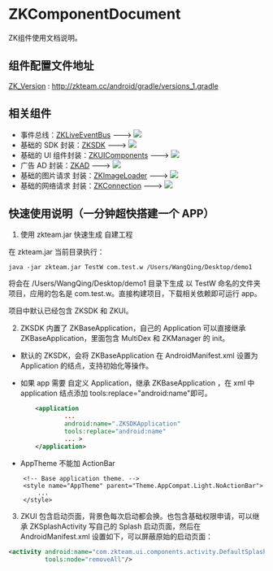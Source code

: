# ZKComponentDocument
ZK组件使用文档说明。

## 组件配置文件地址

[ZK_Version](http://zkteam.cc/android/gradle/versions_1.gradle) : http://zkteam.cc/android/gradle/versions_1.gradle



## 相关组件

- 事件总线：[ZKLiveEventBus](https://github.com/ZhuoKeTeam/ZKLiveEventBus) ---> [![](https://jitpack.io/v/ZhuoKeTeam/ZKLiveEventBus.svg)](https://jitpack.io/#ZhuoKeTeam/ZKLiveEventBus)
- 基础的 SDK 封装：[ZKSDK](https://github.com/ZhuoKeTeam/ZKSDK) ---> [![](https://jitpack.io/v/ZhuoKeTeam/ZKSDK.svg)](https://jitpack.io/#ZhuoKeTeam/ZKSDK)
- 基础的 UI 组件封装：[ZKUIComponents](https://github.com/ZhuoKeTeam/ZKUIComponents) ---> [![](https://jitpack.io/v/ZhuoKeTeam/ZKUIComponents.svg)](https://jitpack.io/#ZhuoKeTeam/ZKUIComponents)
- 广告 AD 封装：[ZKAD](https://github.com/ZhuoKeTeam/ZKAD) ---> [![](https://jitpack.io/v/ZhuoKeTeam/ZKAD.svg)](https://jitpack.io/#ZhuoKeTeam/ZKAD)
- 基础的图片请求 封装：[ZKImageLoader](https://github.com/ZhuoKeTeam/ZKImageLoader) ---> [![](https://jitpack.io/v/ZhuoKeTeam/ZKImageLoader.svg)](https://jitpack.io/#ZhuoKeTeam/ZKImageLoader)
- 基础的网络请求 封装：[ZKConnection](https://github.com/ZhuoKeTeam/ZKConnection) ---> [![](https://jitpack.io/v/ZhuoKeTeam/ZKConnection.svg)](https://jitpack.io/#ZhuoKeTeam/ZKConnection)


## 快速使用说明（一分钟超快搭建一个 APP）

1. 使用 zkteam.jar 快速生成 自建工程

在 zkteam.jar 当前目录执行：

```shell
java -jar zkteam.jar TestW com.test.w /Users/WangQing/Desktop/demo1
```

将会在 /Users/WangQing/Desktop/demo1 目录下生成 以 TestW 命名的文件夹项目，应用的包名是 com.test.w。直接构建项目，下载相关依赖即可运行 app。

项目中默认已经包含 ZKSDK 和 ZKUI。

2. ZKSDK 内置了 ZKBaseApplication，自己的 Application 可以直接继承 ZKBaseApplication，里面包含 MultiDex 和 ZKManager 的 init。



- 默认的 ZKSDK，会将 ZKBaseApplication 在 AndroidManifest.xml 设置为 Application 的结点，支持初始化等操作。

- 如果 app 需要 自定义 Application，继承 ZKBaseApplication ，在 xml 中 application 结点添加 tools:replace="android:name"即可。



  ```xml
      <application
              ...
              android:name=".ZKSDKApplication"
              tools:replace="android:name"
              ... >
      </application>
  ```

- AppTheme 不能加 ActionBar

```
    <!-- Base application theme. -->
    <style name="AppTheme" parent="Theme.AppCompat.Light.NoActionBar">
        ...
    </style>
```



3. ZKUI 包含启动页面，背景色每次启动都会换。也包含基础权限申请，可以继承 ZKSplashActivity 写自己的 Splash 启动页面，然后在 AndroidManifest.xml 设置如下，可以屏蔽原始的启动页面：

```xml
<activity android:name="com.zkteam.ui.components.activity.DefaultSplashActivity"
          tools:node="removeAll"/>
```


